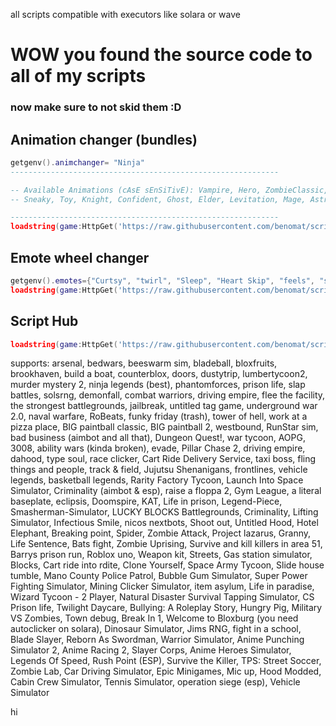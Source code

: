 all scripts compatible with executors like solara or wave
# WOW you found the source code to all of my scripts
### now make sure to not skid them :D

## Animation changer (bundles)
```lua
getgenv().animchanger= "Ninja"
------------------------------------------------------------

-- Available Animations (cAsE sEnSiTivE): Vampire, Hero, ZombieClassic, Cowboy, Patrol, Bold, ZombieFE, Princess, Popstar, 
-- Sneaky, Toy, Knight, Confident, Ghost, Elder, Levitation, Mage, Astronaut, Ninja, Werewolf, Cartoon, Pirate, Adidas

------------------------------------------------------------
loadstring(game:HttpGet('https://raw.githubusercontent.com/benomat/scripts/m/a'))()
```
## Emote wheel changer
```lua
getgenv().emotes={"Curtsy", "twirl", "Sleep", "Heart Skip", "feels", "strut", "sliving", "faceframe"}
loadstring(game:HttpGet('https://raw.githubusercontent.com/benomat/scripts/m/e'))()
```

## Script Hub
```lua
loadstring(game:HttpGet('https://raw.githubusercontent.com/benomat/scripts/m/hub'))()
```
supports: arsenal, bedwars, beeswarm sim, bladeball, bloxfruits, brookhaven, build a boat, counterblox, doors, dustytrip, lumbertycoon2, murder mystery 2, ninja legends (best), phantomforces, prison life, slap battles, solsrng, demonfall, combat warriors, driving empire, flee the facility, the strongest battlegrounds, jailbreak, untitled tag game, underground war 2.0, naval warfare, RoBeats, funky friday (trash), tower of hell, work at a pizza place, BIG paintball classic, BIG paintball 2, westbound, RunStar sim, bad business (aimbot and all that), Dungeon Quest!, war tycoon, AOPG, 3008, ability wars (kinda broken), evade, Pillar Chase 2, driving empire, dahood, type soul, race clicker, Cart Ride Delivery Service, taxi boss, fling things and people, track & field, Jujutsu Shenanigans, frontlines, vehicle legends, basketball legends, Rarity Factory Tycoon, Launch Into Space Simulator, Criminality (aimbot & esp), raise a floppa 2, Gym League, a literal baseplate, eclipsis, Doomspire, KAT, Life in prison, Legend-Piece, Smasherman-Simulator, LUCKY BLOCKS Battlegrounds, Criminality, Lifting Simulator, Infectious Smile, nicos nextbots, Shoot out, Untitled Hood, Hotel Elephant, Breaking point, Spider, Zombie Attack, Project lazarus, Granny, Life Sentence, Bats fight, Zombie Uprising, Survive and kill killers in area 51, Barrys prison run, Roblox uno, Weapon kit, Streets, Gas station simulator, Blocks, Cart ride into rdite, Clone Yourself, Space Army Tycoon, Slide house tumble, Mano County Police Patrol, Bubble Gum Simulator, Super Power Fighting Simulator, Mining Clicker Simulator, item asylum, Life in paradise, Wizard Tycoon - 2 Player, Natural Disaster Survival Tapping Simulator, CS Prison life, Twilight Daycare, Bullying: A Roleplay Story, Hungry Pig, Military VS Zombies, Town debug, Break In 1, Welcome to Bloxburg (you need autoclicker on solara), Dinosaur Simulator, Jims RNG, fight in a school, Blade Slayer, Reborn As Swordman, Warrior Simulator, Anime Punching Simulator 2, Anime Racing 2, Slayer Corps, Anime Heroes Simulator, Legends Of Speed, Rush Point (ESP), Survive the Killer, TPS: Street Soccer, Zombie Lab, Car Driving Simulator, Epic Minigames, Mic up, Hood Modded, Cabin Crew Simulator, Tennis Simulator, operation siege (esp), Vehicle Simulator

hi
